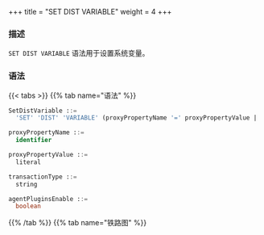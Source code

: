 +++
title = "SET DIST VARIABLE"
weight = 4
+++

### 描述

`SET DIST VARIABLE` 语法用于设置系统变量。

### 语法

{{< tabs >}}
{{% tab name="语法" %}}
```sql
SetDistVariable ::=
  'SET' 'DIST' 'VARIABLE' (proxyPropertyName '=' proxyPropertyValue | 'transaction_type' '=' transactionType | 'agent_plugins_enable' '=' agentPluginsEnable)

proxyPropertyName ::= 
  identifier

proxyPropertyValue ::=
  literal

transactionType ::=
  string

agentPluginsEnable ::=
  boolean
```
{{% /tab %}}
{{% tab name="铁路图" %}}
<iframe frameborder="0" name="diagram" id="diagram" width="100%" height="100%"></iframe>
{{% /tab %}}
{{< /tabs >}}

### 补充说明

- `proxy_property_name` 为 `PROXY` 的[属性配置](/cn/user-manual/shardingsphere-proxy/yaml-config/props/)，需使用下划线命名

- `transaction_type` 为当前连接的事务类型, 支持 `LOCAL`、`XA`、`BASE`

- `agent_plugins_enable` 为 `agent` 插件的启用状态，默认值 `FALSE`

- `system_log_level` 为 系统日志等级，仅影响 `PROXY` 的日志打印，默认值 `INFO`

### 示例

- 设置 `Proxy` 属性配置

```sql
SET DIST VARIABLE sql_show = true;
```

- 设置当前连接的事务类型

```sql
SET DIST VARIABLE transaction_type = “XA”;
```

- 设置 `agent` 插件启用状态

```sql
SET DIST VARIABLE agent_plugins_enabled = TRUE;
```

### 保留字

`SET`、`DIST`、`VARIABLE`

### 相关链接

- [保留字](/cn/user-manual/shardingsphere-proxy/distsql/syntax/reserved-word/)